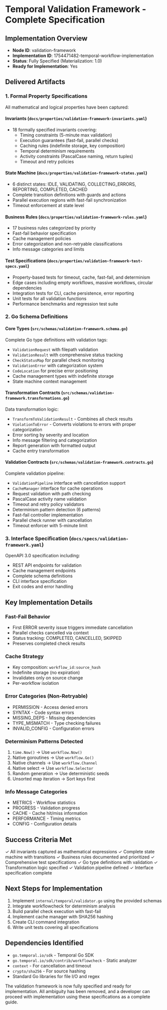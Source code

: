 # Temporal Validation Framework - Complete Specification

## Implementation Overview
- **Node ID**: validation-framework
- **Implementation ID**: 1754471482-temporal-workflow-implementation
- **Status**: Fully Specified (Materialization: 1.0)
- **Ready for Implementation**: Yes

## Delivered Artifacts

### 1. Formal Property Specifications
All mathematical and logical properties have been captured:

#### Invariants (`docs/properties/validation-framework-invariants.yaml`)
- 18 formally specified invariants covering:
  - Timing constraints (5-minute max validation)
  - Execution guarantees (fast-fail, parallel checks)
  - Caching rules (indefinite storage, key composition)
  - Temporal determinism requirements
  - Activity constraints (PascalCase naming, return tuples)
  - Timeout and retry policies

#### State Machine (`docs/properties/validation-framework-states.yaml`)
- 6 distinct states: IDLE, VALIDATING, COLLECTING_ERRORS, REPORTING, COMPLETED, CACHED
- Complete transition definitions with guards and actions
- Parallel execution regions with fast-fail synchronization
- Timeout enforcement at state level

#### Business Rules (`docs/properties/validation-framework-rules.yaml`)
- 17 business rules categorized by priority
- Fast-fail behavior specification
- Cache management policies
- Error categorization and non-retryable classifications
- Info message categories and limits

#### Test Specifications (`docs/properties/validation-framework-test-specs.yaml`)
- Property-based tests for timeout, cache, fast-fail, and determinism
- Edge cases including empty workflows, massive workflows, circular dependencies
- Integration tests for CLI, cache persistence, error reporting
- Unit tests for all validation functions
- Performance benchmarks and regression test suite

### 2. Go Schema Definitions

#### Core Types (`src/schemas/validation-framework.schema.go`)
Complete Go type definitions with validation tags:
- `ValidationRequest` with filepath validation
- `ValidationResult` with comprehensive status tracking
- `CheckStatusMap` for parallel check monitoring
- `ValidationError` with categorization system
- `CodeLocation` for precise error positioning
- Cache management types with indefinite storage
- State machine context management

#### Transformation Contracts (`src/schemas/validation-framework.transformations.go`)
Data transformation logic:
- `TransformToValidationResult` - Combines all check results
- `ViolationToError` - Converts violations to errors with proper categorization
- Error sorting by severity and location
- Info message filtering and categorization
- Report generation with formatted output
- Cache entry transformation

#### Validation Contracts (`src/schemas/validation-framework.contracts.go`)
Complete validation pipeline:
- `ValidationPipeline` interface with cancellation support
- `CacheManager` interface for cache operations
- Request validation with path checking
- PascalCase activity name validation
- Timeout and retry policy validators
- Determinism pattern detection (6 patterns)
- Fast-fail controller implementation
- Parallel check runner with cancellation
- Timeout enforcer with 5-minute limit

### 3. Interface Specification (`docs/specs/validation-framework.yaml`)
OpenAPI 3.0 specification including:
- REST API endpoints for validation
- Cache management endpoints
- Complete schema definitions
- CLI interface specification
- Exit codes and error handling

## Key Implementation Details

### Fast-Fail Behavior
- First ERROR severity issue triggers immediate cancellation
- Parallel checks cancelled via context
- Status tracking: COMPLETED, CANCELLED, SKIPPED
- Preserves completed check results

### Cache Strategy
- Key composition: `workflow_id:source_hash`
- Indefinite storage (no expiration)
- Invalidates only on source change
- Per-workflow isolation

### Error Categories (Non-Retryable)
- PERMISSION - Access denied errors
- SYNTAX - Code syntax errors
- MISSING_DEPS - Missing dependencies
- TYPE_MISMATCH - Type checking failures
- INVALID_CONFIG - Configuration errors

### Determinism Patterns Detected
1. `time.Now()` → Use `workflow.Now()`
2. Native goroutines → Use `workflow.Go()`
3. Native channels → Use `workflow.Channel`
4. Native select → Use `workflow.Selector`
5. Random generation → Use deterministic seeds
6. Unsorted map iteration → Sort keys first

### Info Message Categories
- METRICS - Workflow statistics
- PROGRESS - Validation progress
- CACHE - Cache hit/miss information
- PERFORMANCE - Timing metrics
- CONFIG - Configuration details

## Success Criteria Met
✓ All invariants captured as mathematical expressions
✓ Complete state machine with transitions
✓ Business rules documented and prioritized
✓ Comprehensive test specifications
✓ Go type definitions with validation
✓ Transformation logic specified
✓ Validation pipeline defined
✓ Interface specification complete

## Next Steps for Implementation
1. Implement `internal/temporal/validator.go` using the provided schemas
2. Integrate workflowcheck for determinism analysis
3. Build parallel check execution with fast-fail
4. Implement cache manager with SHA256 hashing
5. Create CLI command integration
6. Write unit tests covering all specifications

## Dependencies Identified
- `go.temporal.io/sdk` - Temporal Go SDK
- `go.temporal.io/sdk/contrib/workflowcheck` - Static analyzer
- `context` - For cancellation and timeout
- `crypto/sha256` - For source hashing
- Standard Go libraries for file I/O and regex

The validation framework is now fully specified and ready for implementation. All ambiguity has been removed, and a developer can proceed with implementation using these specifications as a complete guide.